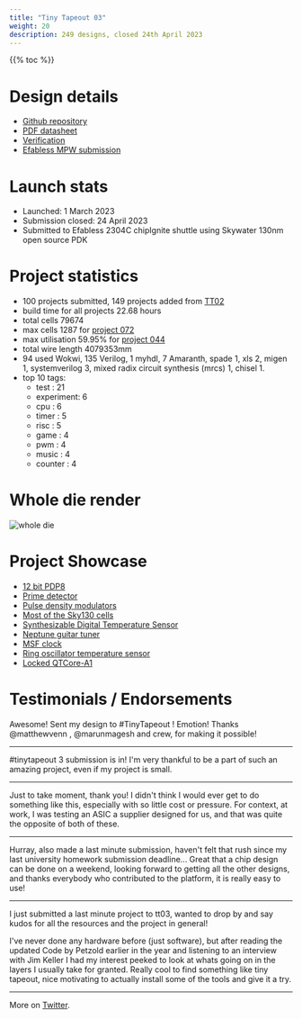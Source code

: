 ```yaml
---
title: "Tiny Tapeout 03"
weight: 20
description: 249 designs, closed 24th April 2023
---
```


{{% toc %}}

# Design details

* [Github repository](https://github.com/TinyTapeout/tinytapeout-03)
* [PDF datasheet](https://github.com/TinyTapeout/tinytapeout-03/raw/main/datasheet.pdf)
* [Verification](https://github.com/TinyTapeout/tinytapeout-03/blob/main/VERIFICATION.md)
* [Efabless MPW submission](https://platform.efabless.com/projects/1971)

# Launch stats

* Launched: 1 March 2023
* Submission closed: 24 April 2023
* Submitted to Efabless 2304C chipIgnite shuttle using Skywater 130nm open source PDK

# Project statistics

* 100 projects submitted, 149 projects added from [TT02](/runs/tt02)
* build time for all projects 22.68 hours
* total cells 79674
* max cells 1287 for [project 072](./072)
* max utilisation 59.95% for [project 044](./044)
* total wire length 4079353mm
* 94 used Wokwi, 135 Verilog, 1 myhdl, 7 Amaranth, spade 1, xls 2, migen 1, systemverilog 3, mixed radix circuit synthesis (mrcs) 1, chisel 1.
* top 10 tags:
    - test      : 21
    - experiment: 6
    - cpu       : 6
    - timer     : 5
    - risc      : 5
    - game      : 4
    - pwm       : 4
    - music     : 4
    - counter   : 4

# Whole die render

![whole die](images/tinytapeout-03.png)

# Project Showcase

* [12 bit PDP8](./019)
* [Prime detector](./031)
* [Pulse density modulators](./033)
* [Most of the Sky130 cells](./045)
* [Synthesizable Digital Temperature Sensor](./047)
* [Neptune guitar tuner](./052)
* [MSF clock](./066)
* [Ring oscillator temperature sensor](./058)
* [Locked QTCore-A1](./072)

# Testimonials / Endorsements

Awesome! Sent my design to #TinyTapeout ! Emotion! Thanks 
@matthewvenn , @marunmagesh and crew, for making it possible!

---

#tinytapeout 3 submission is in! I'm very thankful to be a part of such an amazing project, even if my project is small.

---

Just to take moment, thank you! I didn't think I would ever get to do something like this, especially with so little cost or pressure.
For context, at work, I was testing an ASIC a supplier designed for us, and that was quite the opposite of both of these.

---

Hurray, also made a last minute submission, haven't felt that rush since my last university homework submission deadline... Great that a chip design can be done on a weekend, looking forward to getting all the other designs, and thanks everybody who contributed to the platform, it is really easy to use!

---

I just submitted a last minute project to tt03, wanted to drop by and say kudos for all the resources and the project in general!

I've never done any hardware before (just software), but after reading the updated Code by Petzold earlier in the year and listening to an interview with Jim Keller I had my interest peeked to look at whats going on in the layers I usually take for granted. Really cool to find something like tiny tapeout, nice motivating to actually install some of the tools and give it a try.

---
More on [Twitter](https://twitter.com/search?q=tinytapeout).

